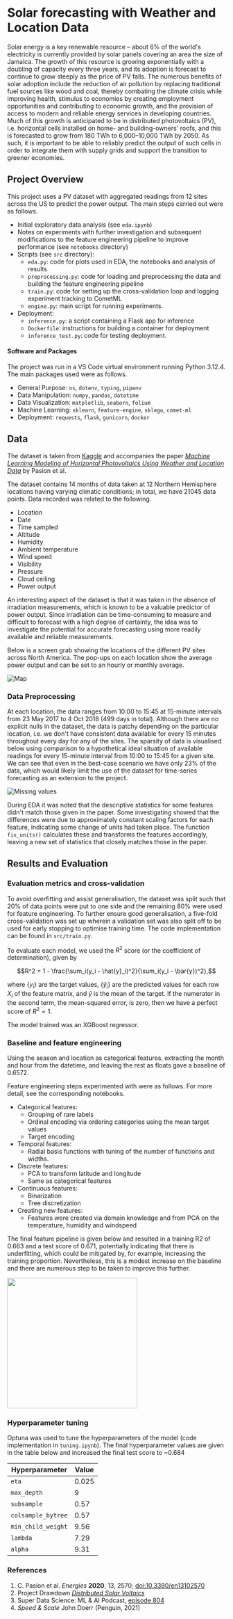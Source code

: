 
<!-- <img src="./images/solar_farm.jpeg" width="500"/> -->

# Solar forecasting with Weather and Location Data

Solar energy is a key renewable resource – about 6% of the world's electricity is currently provided by solar panels covering an area the size of Jamaica. The growth of this resource is growing exponentially with a doubling of capacity every three years, and its adoption is forecast to continue to grow steeply as the price of PV falls. The numerous benefits of solar adoption include the reduction of air pollution by replacing traditional fuel sources like wood and coal, thereby combating the climate crisis while improving health, stimulus to economies by creating employment opportunities and contributing to economic growth, and the provision of access to modern and reliable energy services in developing countries. Much of this growth is anticipated to be in distributed photovoltaics (PV), i.e. horizontal cells installed on home- and building-owners' roofs, and this is forecasted to grow from 180 TWh to 6,000–10,000 TWh by 2050. As such, it is important to be able to reliably predict the output of such cells in order to integrate them with supply grids and support the transition to greener economies.

## Project Overview

This project uses a PV dataset with aggregated readings from 12 sites across the US to predict the power output. The main steps carried out were as follows.

- Initial exploratory data analysis (see `eda.ipynb`)
- Notes on experiments with further investigation and subsequent modifications to the feature engineering pipeline to improve performance (see `notebooks` directory)
- Scripts (see `src` directory):
    - `eda.py`: code for plots used in EDA, the notebooks and analysis of results
    - `preprocessing.py`: code for loading and preprocessing the data and building the feature engineering pipeline
    - `train.py`: code for setting up the cross-validation loop and logging experiment tracking to CometML
    - `engine.py`: main script for running experiments. 
- Deployment:
    - `inference.py`: a script containing a Flask app for inference
    - `Dockerfile`: instructions for building a container for deployment
    - `inference_test.py`: code for testing deployment. 

#### Software and Packages

The project was run in a VS Code virtual environment running Python 3.12.4. The main packages used were as follows.

- General Purpose: `os`, `dotenv`, `typing`, `pipenv`
- Data Manipulation: `numpy`, `pandas`, `datetime`
- Data Visualization: `matplotlib`, `seaborn`, `folium`
- Machine Learning: `sklearn`, `feature-engine`, `sklego`, `comet-ml`
- Deployment: `requests`, `flask`, `gunicorn`, `docker`

## Data

The dataset is taken from [Kaggle](https://www.kaggle.com/datasets/saurabhshahane/northern-hemisphere-horizontal-photovoltaic) and accompanies the paper [*Machine Learning Modeling of Horizontal Photovoltaics Using Weather and Location Data*](https://www.mdpi.com/1996-1073/13/10/2570) by Pasion et al. 

The dataset contains 14 months of data taken at 12 Northern Hemisphere locations having varying climatic conditions; in total, we have 21045 data points. Data recorded was related to the following. 
- Location 
- Date 
- Time sampled 
- Altitude
- Humidity
- Ambient temperature
- Wind speed
- Visibility
- Pressure
- Cloud ceiling
- Power output

An interesting aspect of the dataset is that it was taken in the absence of irradiation measurements, which is known to be a valuable predictor of power output. Since irradiation can be time-consuming to measure and difficult to forecast with a high degree of certainty, the idea was to investigate the potential for accurate forecasting using more readily available and reliable measurements. 

Below is a screen grab showing the locations of the different PV sites across North America. The pop-ups on each location show the average power output and can be set to an hourly or monthly average.

![Map](./images/map_example.png)

### Data Preprocessing
At each location, the data ranges from 10:00 to 15:45 at 15-minute intervals from 23 May 2017 to 4 Oct 2018 (499 days in total). Although there are no explicit nulls in the dataset, the data is patchy depending on the particular location, i.e. we don't have consistent data available for every 15 minutes throughout every day for any of the sites. The sparsity of data is visualised below using comparison to a hypothetical ideal situation of available readings for every 15-minute interval from 10:00 to 15:45 for a given site. We can see that even in the best-case scenario we have only 23% of the data, which would likely limit the use of the dataset for time-series forecasting as an extension to the project.

![Missing values](./images/missing_values.png)

During EDA it was noted that the descriptive statistics for some features didn't match those given in the paper. Some investigating showed that the differences were due to approximately constant scaling factors for each feature, indicating some change of units had taken place. The function `fix_units()` calculates these and transforms the features accordingly, leaving a new set of statistics that closely matches those in the paper.

## Results and Evaluation

### Evaluation metrics and cross-validation
To avoid overfitting and assist generalisation, the dataset was split such that 20% of data points were put to one side and the remaining 80% were used for feature engineering. To further ensure good generalisation, a five-fold cross-validation was set up wherein a validation set was also split off to be used for early stopping to optimise training time. The code implementation can be found in `src/train.py`. 

To evaluate each model, we used the $R^2$ score (or the coefficient of determination), given by
```math
R^2 = 1 - \frac{\sum_i(y_i - \hat{y}_i)^2}{\sum_i(y_i - \bar{y})^2},
```
where $\{y_i\}$ are the target values, $\{\hat{y}_i\}$ are the predicted values for each row $X_i$ of the feature matrix, and $\bar{y}$ is the mean of the target. If the numerator in the second term, the mean-squared error, is zero, then we have a perfect score of $R^2 = 1$. 

The model trained was an XGBoost regressor. 

### Baseline and feature engineering
Using the season and location as categorical features, extracting the month and hour from the datetime, and leaving the rest as floats gave a baseline of 0.6572.

Feature engineering steps experimented with were as follows. For more detail, see the corresponding notebooks.
- Categorical features:
    - Grouping of rare labels
    - Ordinal encoding via ordering categories using the mean target values
    - Target encoding
- Temporal features:
    - Radial basis functions with tuning of the number of functions and widths. 
- Discrete features:
    - PCA to transform latitude and longitude
    - Same as categorical features
- Continuous features:
    - Binarization
    - Tree discretization
- Creating new features:
    - Features were created via domain knowledge and from PCA on the temperature, humidity and windspeed

The final feature pipeline is given below and resulted in a training R2 of 0.663 and a test score of 0.671, potentially indicating that there is underfitting, which could be mitigated by, for example, increasing the training proportion. Nevertheless, this is a modest increase on the baseline and there are numerous step to be taken to improve this further. 

<!-- ![Map](./images/pipeline.png) -->
<img src="./images/pipeline.png" width="300"/>

### Hyperparameter tuning
Optuna was used to tune the hyperparameters of the model (code implementation in `tuning.ipynb`). The final hyperparameter values are given in the table below and increased the final test score to ~0.684

| Hyperparameter     | Value |
|--------------------|-------|
| `eta`              | 0.025 |
| `max_depth`        | 9     |
| `subsample`        | 0.57  |
| `colsample_bytree` | 0.57  |
| `min_child_weight` | 9.56  |
| `lambda`           | 7.29  |
| `alpha`            | 9.31  |


### References
1. C. Pasion et al. *Energies* **2020**, 13, 2570; [doi:10.3390/en13102570](https://www.mdpi.com/1996-1073/13/10/2570)
2. Project Drawdown [*Distributed Solar Voltaics*](https://drawdown.org/solutions/distributed-solar-photovoltaics#:~:text=Distributed%20solar%20photovoltaics%20(PV)%20are,and%20natural%20gas%20power%20plants.)
3. Super Data Science: ML & AI Podcast, [episode 804](https://open.spotify.com/episode/5rz25YVgRP9vZXYXLCwWmF?si=99e2b2aaba994eaa)
4. *Speed & Scale* John Doerr (Penguin, 2021)